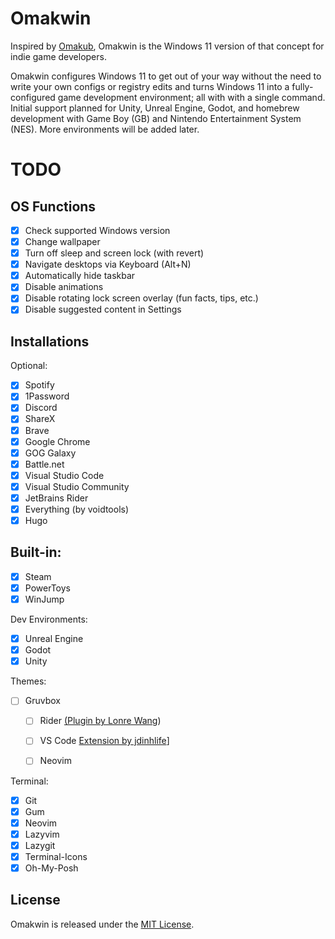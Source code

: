 # Omakwin
Inspired by [Omakub](https://github.com/basecamp/omakub), Omakwin is the Windows 11 version of that concept for indie game developers.  

Omakwin configures Windows 11 to get out of your way without the need to write your own configs or registry edits and turns Windows 11 into a fully-configured game development environment; all with with a single command. Initial support planned for Unity, Unreal Engine, Godot, and homebrew development with Game Boy (GB) and Nintendo Entertainment System (NES). More environments will be added later.  

# TODO
## OS Functions
- [x] Check supported Windows version
- [x] Change wallpaper  
- [x] Turn off sleep and screen lock (with revert)  
- [x] Navigate desktops via Keyboard (Alt+N)
- [x] Automatically hide taskbar
- [x] Disable animations
- [x] Disable rotating lock screen overlay (fun facts, tips, etc.)
- [x] Disable suggested content in Settings

## Installations
Optional:  
- [x] Spotify  
- [x] 1Password  
- [x] Discord  
- [x] ShareX  
- [x] Brave  
- [x] Google Chrome  
- [x] GOG Galaxy  
- [x] Battle.net
- [x] Visual Studio Code
- [x] Visual Studio Community
- [x] JetBrains Rider
- [x] Everything (by voidtools)
- [x] Hugo

## Built-in:
- [x] Steam  
- [x] PowerToys
- [x] WinJump

Dev Environments:  
- [x] Unreal Engine  
- [x] Godot
- [x] Unity
     
Themes:
- [ ] Gruvbox
    - [ ] Rider [(Plugin by Lonre Wang](https://plugins.jetbrains.com/plugin/20558-gruvbox--theme/reviews))
    - [ ] VS Code [Extension by jdinhlife](https://marketplace.visualstudio.com/items?itemName=jdinhlife.gruvbox)]
    - [ ] Neovim


Terminal:  
- [X] Git  
- [X] Gum  
- [x] Neovim  
- [x] Lazyvim  
- [x] Lazygit  
- [x] Terminal-Icons  
- [x] Oh-My-Posh  

## License
Omakwin is released under the [MIT License](https://opensource.org/licenses/MIT).
